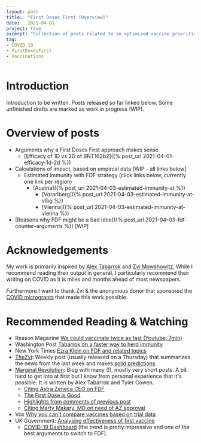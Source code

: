 ```yaml
---
layout: post
title:  "First Doses First (Overview)"
date:   2021-04-01
project: true
excerpt: "Collection of posts related to an optimized vaccine prioritization scheme that would save (likely) thousand of lives in the European Union"
tag:
- COVID-19
- FirstDosesFirst
- Vaccinations
---
```


# Introduction

Introduction to be written. Posts released so far linked below. Some unfinished drafts are marked as work in progress (WIP).

# Overview of posts

- Arguments why a First Doses First approach makes sense
  - [Efficacy of 1D vs 2D of BNT162b2]({% post_url 2021-04-01-efficacy-1d-2d %})
- Calculations of impact, based on empircal data [WIP - all links below]
  - Estimated immunity with FDF strategy (click links below, currently one link per region)
    - [Austria]({% post_url 2021-04-03-estimated-immunity-at %})
      - [Vorarlberg]({% post_url 2021-04-03-estimated-immunity-at-vlbg %})
      - [Vienna]({% post_url 2021-04-03-estimated-immunity-at-vienna %})
- [Reasons why FDF might be a bad idea]({% post_url 2021-04-03-fdf-counter-arguments %}) [WIP]


# Acknowledgements

My work is primarily inspired by [Alex Tabarrok](https://twitter.com/ATabarrok) and [Zvi Mowshowitz](thezvi.wordpress.com). While I recommend reading their output in general, I particularly recommend their writing on COVID as it is miles and months ahead of most newspapers.

Furthermore I want to thank Zvi & the anonymous donor that sponsored the [COVID microgrants](https://thezvi.wordpress.com/2021/03/04/covid-3-4-declare-victory-and-leave-home/) that made this work possible.

# Recommended Reading & Watching

- Reason Magazine [We could vaccinate twice as fast (Youtube, 7min)](https://www.youtube.com/watch?v=OZ3DubRHSVo) 
- Washington Post [Tabarrok on a faster way to herd immunity](https://www.washingtonpost.com/outlook/2021/02/12/first-doses-vaccine-rules-fda/?arc404=true)
- New York  Times [Ezra Klein on FDF and related topics](https://www.nytimes.com/2021/04/01/opinion/covid-vaccine.html)
- [TheZvi](thezvi.wordpress.com): Weekly post (usually released on a Thursday) that summarizes the news from the last week and makes [solid predictions](https://thezvi.wordpress.com/2020/12/24/covid-12-24-were-fed-its-over/).
- [Marginal Revolution](https://marginalrevolution.com/): Blog with many (!), mostly very short posts. A bit hard to get into at first but I know from personal experience that it's possible. It is written by Alex Tabarrok and Tyler Cowen.
  - [Citing Astra Zeneca CEO on FDF](https://marginalrevolution.com/marginalrevolution/2021/01/pascal-soriot-on-first-doses-first.html)
  - [The First Dose is Good](https://marginalrevolution.com/marginalrevolution/2021/02/first-doses-first-the-data-is-arriving.html)
  - [Highlights from comments of previous post](https://marginalrevolution.com/marginalrevolution/2021/02/from-the-comments-on-fdf.html)
  - [Citing Marty Makary, MD on need of AZ approval](https://marginalrevolution.com/marginalrevolution/2021/01/approve-the-astrazeneca-vaccine-now.html)
- Vox [Why you can't compare vaccines based on trial data](https://www.youtube.com/watch?v=K3odScka55A)
- UK Government: [Analysing effectiveness of first vaccine](https://publichealthmatters.blog.gov.uk/2021/02/23/covid-19-analysing-first-vaccine-effectiveness-in-the-uk/)
    - [COVID-19 Dashboard](https://coronavirus.data.gov.uk/) (the trend is pretty impressive and one of the best arguments to switch to FDF).
